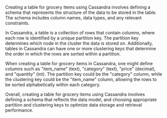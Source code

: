Creating a table for grocery items using Cassandra involves defining a schema that represents the structure of the data to be stored in the table. The schema includes column names, data types, and any relevant constraints.

In Cassandra, a table is a collection of rows that contain columns, where each row is identified by a unique partition key. The partition key determines which node in the cluster the data is stored on. Additionally, tables in Cassandra can have one or more clustering keys that determine the order in which the rows are sorted within a partition.

When creating a table for grocery items in Cassandra, one might define columns such as "item_name" (text), "category" (text), "price" (decimal), and "quantity" (int). The partition key could be the "category" column, while the clustering key could be the "item_name" column, allowing the rows to be sorted alphabetically within each category.

Overall, creating a table for grocery items using Cassandra involves defining a schema that reflects the data model, and choosing appropriate partition and clustering keys to optimize data storage and retrieval performance.
